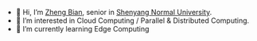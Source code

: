 - 👋 Hi, I’m [Zheng Bian](https://blog.csdn.net/qq_42815590), senior in [Shenyang Normal University](https://www.synu.edu.cn/).
- 👀 I’m interested in Cloud Computing / Parallel & Distributed Computing.
- 🌱 I’m currently learning Edge Computing

<!---
kriuta/kriuta is a ✨ special ✨ repository because its `README.md` (this file) appears on your GitHub profile.
You can click the Preview link to take a look at your changes.
--->
